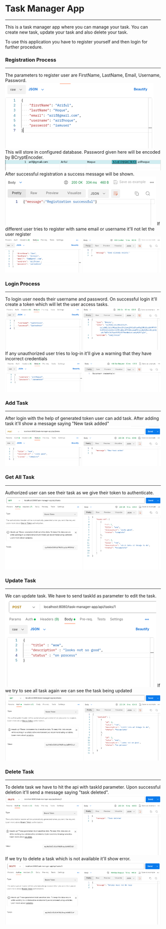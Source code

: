 
# Task Manager App
***
This is a task manager app where you can manage your task. You can create new task, update your task and also delete your task.

To use this application you have to register yourself and then login for further procedure. 

### Registration Process 
***
The parameters to register user are FirstName, LastName, Email, Username, Password.
![](/images/register.png)
This will store in configured database. Password given here will be encoded by BCryptEncoder.
![](/images/databse.png)
After successful registration a success message will be shown.
![](/images/register-successful.png)
If different user tries to register with same email or username it'll not let the user register
![](/images/register-unsuccessful.png)

### Login Process
***
To login user needs their username and password. On successful login it'll create a token which will let the user access tasks.
![](/images/login-successful.png)
If any unauthorized user tries to log-in it'll give a warning that they have incorrect credentials
![](/images/login-unsuccessful.png)

### Add Task
***
After login with the help of generated token user can add task. After adding task it'll show a message saying "New task added"
![](/images/add-task)

### Get All Task
***
Authorized user can see their task as we give their token to authenticate. 
![](/images/get-task.png)

### Update Task
***
We can update task. We have to send taskId as parameter to edit the task. 
![](/images/update-task.png)
If we try to see all task again we can see the task being updated
![](/images/all-updated-task.png)

### Delete Task
***
To delete task we have to hit the api with taskId parameter. Upon successful deletion it'll send a message saying "task deleted".
![](/images/delete-task.png)
If we try to delete a task which is not available it'll show error.
![](/images/delete-unsuccessful.png)